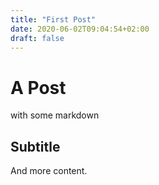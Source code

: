 ```yaml
---
title: "First Post"
date: 2020-06-02T09:04:54+02:00
draft: false
---
```


# A Post

with some markdown

## Subtitle

And more content.
